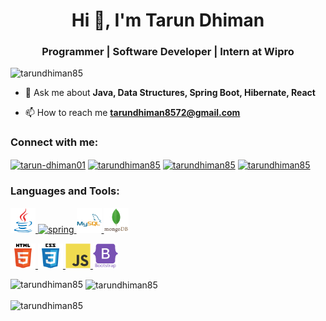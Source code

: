 <h1 align="center">Hi 👋, I'm Tarun Dhiman</h1>
<h3 align="center">Programmer | Software Developer | Intern at Wipro </h3>

<p align="left"> <img src="https://komarev.com/ghpvc/?username=tarundhiman85&label=Profile%20views&color=0e75b6&style=flat" alt="tarundhiman85" /> </p>


- 💬 Ask me about **Java, Data Structures, Spring Boot, Hibernate, React**

- 📫 How to reach me **tarundhiman8572@gmail.com**

<h3 align="left">Connect with me:</h3>
<p align="left">
<a href="https://linkedin.com/in/tarun-dhiman01" target="blank"><img align="center" src="https://raw.githubusercontent.com/rahuldkjain/github-profile-readme-generator/master/src/images/icons/Social/linked-in-alt.svg" alt="tarun-dhiman01" height="30" width="40" /></a>
<a href="https://www.codechef.com/users/tarundhiman85" target="blank"><img align="center" src="https://cdn.jsdelivr.net/npm/simple-icons@3.1.0/icons/codechef.svg" alt="tarundhiman85" height="30" width="40" /></a>
<a href="https://www.hackerrank.com/tarundhiman85" target="blank"><img align="center" src="https://raw.githubusercontent.com/rahuldkjain/github-profile-readme-generator/master/src/images/icons/Social/hackerrank.svg" alt="tarundhiman85" height="30" width="40" /></a>
<a href="https://auth.geeksforgeeks.org/user/tarundhiman85" target="blank"><img align="center" src="https://raw.githubusercontent.com/rahuldkjain/github-profile-readme-generator/master/src/images/icons/Social/geeks-for-geeks.svg" alt="tarundhiman85" height="30" width="40" /></a>
</p>

<h3 align="left">Languages and Tools:</h3>
<p align="left"> 
 <a href="https://www.java.com" target="_blank" rel="noreferrer"> <img src="https://raw.githubusercontent.com/devicons/devicon/master/icons/java/java-original.svg" alt="java" width="40" height="40"/> </a>
 <a href="https://spring.io/" target="_blank" rel="noreferrer"> <img src="https://www.vectorlogo.zone/logos/springio/springio-icon.svg" alt="spring" width="40" height="40"/>
 <a href="https://www.mysql.com/" target="_blank" rel="noreferrer"> <img src="https://raw.githubusercontent.com/devicons/devicon/master/icons/mysql/mysql-original-wordmark.svg" alt="mysql" width="40" height="40"/> </a> 
 <a href="https://www.mongodb.com/" target="_blank" rel="noreferrer"> <img src="https://raw.githubusercontent.com/devicons/devicon/master/icons/mongodb/mongodb-original-wordmark.svg" alt="mongodb" width="40" height="40"/> </a> 
 
   
<a href="https://www.w3.org/html/" target="_blank" rel="noreferrer"> <img src="https://raw.githubusercontent.com/devicons/devicon/master/icons/html5/html5-original-wordmark.svg" alt="html5" width="40" height="40"/> </a> 
<a href="https://www.w3schools.com/css/" target="_blank" rel="noreferrer"> <img src="https://raw.githubusercontent.com/devicons/devicon/master/icons/css3/css3-original-wordmark.svg" alt="css3" width="40" height="40"/> </a> 
<a href="https://developer.mozilla.org/en-US/docs/Web/JavaScript" target="_blank" rel="noreferrer"> <img src="https://raw.githubusercontent.com/devicons/devicon/master/icons/javascript/javascript-original.svg" alt="javascript" width="40" height="40"/> </a>
<a href="https://getbootstrap.com" target="_blank" rel="noreferrer"> <img src="https://raw.githubusercontent.com/devicons/devicon/master/icons/bootstrap/bootstrap-plain-wordmark.svg" alt="bootstrap" width="40" height="40"/> </a> 
  
</p>


<p><img align="left" src="https://github-readme-stats.vercel.app/api/top-langs?username=tarundhiman85&show_icons=true&locale=en&layout=compact" alt="tarundhiman85" /></p>

<p>&nbsp;<img align="center" src="https://github-readme-stats.vercel.app/api?username=tarundhiman85&show_icons=true&locale=en" alt="tarundhiman85" /></p>

<p><img align="center" src="https://github-readme-streak-stats.herokuapp.com/?user=tarundhiman85&" alt="tarundhiman85" /></p>
